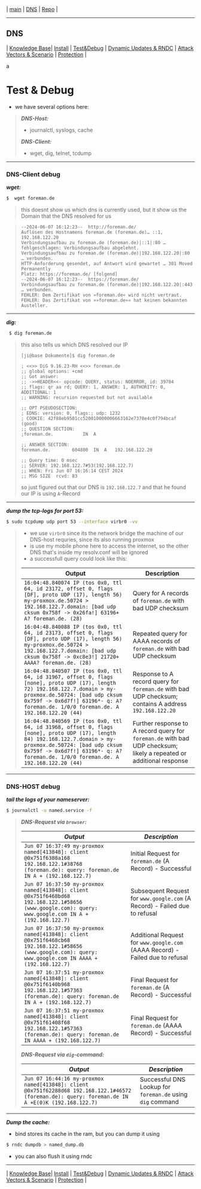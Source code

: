 

 | [main](https://ji-podhead.github.io/Network-Guides) | [DNS](https://ji-podhead.github.io/Network-Guides/DNS) | [Repo](https://github.com/ji-podhead/Network-Guides/) |

---

## DNS
 | [Knowledge Base](https://ji-podhead.github.io/Network-Guides/DNS/Knowledge%20Base)| [Install](https://ji-podhead.github.io/Network-Guides/DNS/install) | [Test&Debug](https://ji-podhead.github.io/Network-Guides/DNS/testAndDebug) | [Dynamic Updates & RNDC](https://ji-podhead.github.io/Network-Guides/DNS/Dynmaic_Updates_%26_RNDC) | [Attack Vectors & Scenario](https://ji-podhead.github.io/Network-Guides/DNS/attackVectorsAndScenario) | [Protection](https://ji-podhead.github.io/Network-Guides/DNS/protection) | 

a
 
# Test & Debug
- we have several options here:
> ***DNS-Host:***
> - journalctl, syslogs, cache
> 
> ***DNS-Client:***
> - wget, dig, telnet, tcdump

---

### DNS-Client debug

***wget:***

```bash
$  wget foreman.de
```

> this doesnt show us which dns is currently used, but it show us the Domain that the DNS resolved for us 

>```
>--2024-06-07 16:12:23--  http://foreman.de/
>Auflösen des Hostnamens foreman.de (foreman.de)… ::1, 192.168.122.20
>Verbindungsaufbau zu foreman.de (foreman.de)|::1|:80 … fehlgeschlagen: Verbindungsaufbau abgelehnt.
>Verbindungsaufbau zu foreman.de (foreman.de)|192.168.122.20|:80 … verbunden.
>HTTP-Anforderung gesendet, auf Antwort wird gewartet … 301 Moved Permanently
>Platz: https://foreman.de/ [folgend]
>--2024-06-07 16:12:23--  https://foreman.de/
>Verbindungsaufbau zu foreman.de (foreman.de)|192.168.122.20|:443 … verbunden.
>FEHLER: Dem Zertifikat von »foreman.de« wird nicht vertraut.
>FEHLER: Das Zertifikat von »»foreman.de«« hat keinen bekannten Austeller.
>```

---

***dig:***
```bash
 $ dig foreman.de
```
> this also tells us which DNS resolved our IP
>```
>[ji@base Dokumente]$ dig foreman.de
>
>; <<>> DiG 9.16.23-RH <<>> foreman.de
>;; global options: +cmd
>;; Got answer:
>;; ->>HEADER<<- opcode: QUERY, status: NOERROR, id: 39704
>;; flags: qr aa rd; QUERY: 1, ANSWER: 1, AUTHORITY: 0, ADDITIONAL: 1
>;; WARNING: recursion requested but not available
>
>;; OPT PSEUDOSECTION:
>; EDNS: version: 0, flags:; udp: 1232
>; COOKIE: 42f88eb9501cc520010000006663162e7378e4c0f794bcaf (good)
>;; QUESTION SECTION:
>;foreman.de.			IN	A
>
>;; ANSWER SECTION:
>foreman.de.		604800	IN	A	192.168.122.20
>
>;; Query time: 0 msec
>;; SERVER: 192.168.122.7#53(192.168.122.7)
>;; WHEN: Fri Jun 07 16:16:14 CEST 2024
>;; MSG SIZE  rcvd: 83
>```
> so just figured out that our DNS is `192.168.122.7` and that he found our IP is using  `A`-Record

---

***dump the tcp-logs for port 53:***
```bash
$ sudo tcpdump udp port 53 --interface virbr0 -vv
```
> - we use `virbr0` since its the network bridge the machine of our DNS-host requries, since its also running proxmox
> - is use my mobile phone here to access the internet, so the other DNS that's inside my resolv.conf will be ignored
> - a successfull query could look like this:
> 
>| **Output** | **Description** |
>|------------|------------------|
>| ```16:04:48.840074 IP (tos 0x0, ttl 64, id 23172, offset 0, flags [DF], proto UDP (17), length 56) my-proxmox.de.50724 > 192.168.122.7.domain: [bad udp cksum 0x758f -> 0x26fa!] 63196+ A? foreman.de. (28)``` | Query for A records of `foreman.de` with bad UDP checksum |
>| ```16:04:48.840088 IP (tos 0x0, ttl 64, id 23173, offset 0, flags [DF], proto UDP (17), length 56) my-proxmox.de.50724 > 192.168.122.7.domain: [bad udp cksum 0x758f -> 0xc8e3!] 21720+ AAAA? foreman.de. (28)``` | Repeated query for AAAA records of `foreman.de` with bad UDP checksum |
>| ```16:04:48.840507 IP (tos 0x0, ttl 64, id 31967, offset 0, flags [none], proto UDP (17), length 72) 192.168.122.7.domain > my-proxmox.de.50724: [bad udp cksum 0x759f -> 0x6d7f!] 63196*- q: A? foreman.de. 1/0/0 foreman.de. A 192.168.122.20 (44)``` | Response to A record query for `foreman.de` with bad UDP checksum; contains A address `192.168.122.20` |
>| ```16:04:48.840569 IP (tos 0x0, ttl 64, id 31968, offset 0, flags [none], proto UDP (17), length 84) 192.168.122.7.domain > my-proxmox.de.50724: [bad udp cksum 0x759f -> 0x6d7f!] 63196*- q: A? foreman.de. 1/0/0 foreman.de. A 192.168.122.20 (44)``` | Further response to A record query for `foreman.de` with bad UDP checksum; likely a repeated or additional response |

---

### DNS-HOST debug
***tail the logs of your nameserver:***
```bash
$ journalctl -u named.service -f
```
> ***DNS-Request via `browser`:***
>
>| ***Output*** | ***Description*** |
>|--------------|-------------------|
>| ```Jun 07 16:37:49 my-proxmox named[413848]: client @0x751f6388a168 192.168.122.1#38768 (foreman.de): query: foreman.de IN A + (192.168.122.7)``` | Initial Request for `foreman.de` (A Record) - Successful |
>| ```Jun 07 16:37:50 my-proxmox named[413848]: client @0x751f6468bd68 192.168.122.1#58656 (www.google.com): query: www.google.com IN A + (192.168.122.7)``` | Subsequent Request for `www.google.com` (A Record) - Failed due to refusal |
>| ```Jun 07 16:37:50 my-proxmox named[413848]: client @0x751f6468cb68 192.168.122.1#58656 (www.google.com): query: www.google.com IN AAAA + (192.168.122.7)``` | Additional Request for `www.google.com` (AAAA Record) - Failed due to refusal |
>| ```Jun 07 16:37:51 my-proxmox named[413848]: client @0x751f6140b968 192.168.122.1#57363 (foreman.de): query: foreman.de IN A + (192.168.122.7)``` | Final Request for `foreman.de` (A Record) - Successful |
>| ```Jun 07 16:37:51 my-proxmox named[413848]: client @0x751f61408f68 192.168.122.1#57363 (foreman.de): query: foreman.de IN AAAA + (192.168.122.7)``` | Final Request for `foreman.de` (AAAA Record) - Successful |
> 
> ***DNS-Request via `dig`-command:***
>
>| ***Output*** | ***Description*** |
>|--------------|-------------------|
>| ```Jun 07 16:44:16 my-proxmox named[413848]: client @0x751f62288d68 192.168.122.1#46572 (foreman.de): query: foreman.de IN A +E(0)K (192.168.122.7)``` | Successful DNS Lookup for `foreman.de` using `dig` command |

---

***Dump the cache:***
 - bind stores its cache in the ram, but you can dump it using 
```bash
$ rndc dumpdb > named_dump.db
```
- you can also flush it using rndc

---

 | [Knowledge Base](https://ji-podhead.github.io/Network-Guides/DNS/Knowledge%20Base)| [Install](https://ji-podhead.github.io/Network-Guides/DNS/install) | [Test&Debug](https://ji-podhead.github.io/Network-Guides/DNS/testAndDebug) | [Dynamic Updates & RNDC](https://ji-podhead.github.io/Network-Guides/DNS/Dynmaic_Updates_%26_RNDC) | [Attack Vectors & Scenario](https://ji-podhead.github.io/Network-Guides/DNS/attackVectorsAndScenario) | [Protection](https://ji-podhead.github.io/Network-Guides/DNS/protection) | 
 
